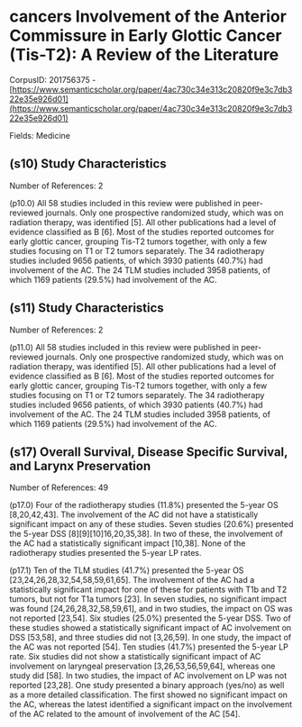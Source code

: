 # cancers Involvement of the Anterior Commissure in Early Glottic Cancer (Tis-T2): A Review of the Literature

CorpusID: 201756375 - [https://www.semanticscholar.org/paper/4ac730c34e313c20820f9e3c7db322e35e926d01](https://www.semanticscholar.org/paper/4ac730c34e313c20820f9e3c7db322e35e926d01)

Fields: Medicine

## (s10) Study Characteristics
Number of References: 2

(p10.0) All 58 studies included in this review were published in peer-reviewed journals. Only one prospective randomized study, which was on radiation therapy, was identified [5]. All other publications had a level of evidence classified as B [6]. Most of the studies reported outcomes for early glottic cancer, grouping Tis-T2 tumors together, with only a few studies focusing on T1 or T2 tumors separately. The 34 radiotherapy studies included 9656 patients, of which 3930 patients (40.7%) had involvement of the AC. The 24 TLM studies included 3958 patients, of which 1169 patients (29.5%) had involvement of the AC.
## (s11) Study Characteristics
Number of References: 2

(p11.0) All 58 studies included in this review were published in peer-reviewed journals. Only one prospective randomized study, which was on radiation therapy, was identified [5]. All other publications had a level of evidence classified as B [6]. Most of the studies reported outcomes for early glottic cancer, grouping Tis-T2 tumors together, with only a few studies focusing on T1 or T2 tumors separately. The 34 radiotherapy studies included 9656 patients, of which 3930 patients (40.7%) had involvement of the AC. The 24 TLM studies included 3958 patients, of which 1169 patients (29.5%) had involvement of the AC.
## (s17) Overall Survival, Disease Specific Survival, and Larynx Preservation
Number of References: 49

(p17.0) Four of the radiotherapy studies (11.8%) presented the 5-year OS [8,20,42,43]. The involvement of the AC did not have a statistically significant impact on any of these studies. Seven studies (20.6%) presented the 5-year DSS [8][9][10]16,20,35,38]. In two of these, the involvement of the AC had a statistically significant impact [10,38]. None of the radiotherapy studies presented the 5-year LP rates.

(p17.1) Ten of the TLM studies (41.7%) presented the 5-year OS [23,24,26,28,32,54,58,59,61,65]. The involvement of the AC had a statistically significant impact for one of these for patients with T1b and T2 tumors, but not for T1a tumors [23]. In seven studies, no significant impact was found [24,26,28,32,58,59,61], and in two studies, the impact on OS was not reported [23,54]. Six studies (25.0%) presented the 5-year DSS. Two of these studies showed a statistically significant impact of AC involvement on DSS [53,58], and three studies did not [3,26,59]. In one study, the impact of the AC was not reported [54]. Ten studies (41.7%) presented the 5-year LP rate. Six studies did not show a statistically significant impact of AC involvement on laryngeal preservation [3,26,53,56,59,64], whereas one study did [58]. In two studies, the impact of AC involvement on LP was not reported [23,28]. One study presented a binary approach (yes/no) as well as a more detailed classification. The first showed no significant impact on the AC, whereas the latest identified a significant impact on the involvement of the AC related to the amount of involvement of the AC [54].
